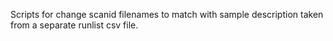 Scripts for change scanid filenames to match with sample description taken from a separate runlist csv file.
